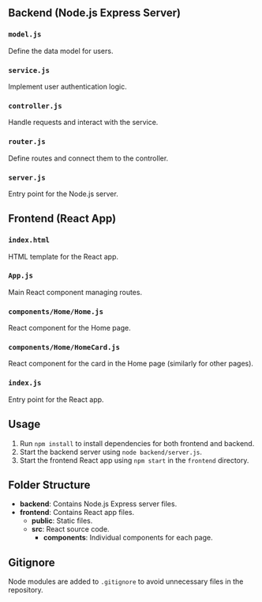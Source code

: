 
## Backend (Node.js Express Server)

### `model.js`

Define the data model for users.

### `service.js`

Implement user authentication logic.

### `controller.js`

Handle requests and interact with the service.

### `router.js`

Define routes and connect them to the controller.

### `server.js`

Entry point for the Node.js server.

## Frontend (React App)

### `index.html`

HTML template for the React app.

### `App.js`

Main React component managing routes.

### `components/Home/Home.js`

React component for the Home page.

### `components/Home/HomeCard.js`

React component for the card in the Home page (similarly for other pages).

### `index.js`

Entry point for the React app.

## Usage

1. Run `npm install` to install dependencies for both frontend and backend.
2. Start the backend server using `node backend/server.js`.
3. Start the frontend React app using `npm start` in the `frontend` directory.

## Folder Structure

- **backend**: Contains Node.js Express server files.
- **frontend**: Contains React app files.
  - **public**: Static files.
  - **src**: React source code.
    - **components**: Individual components for each page.

## Gitignore

Node modules are added to `.gitignore` to avoid unnecessary files in the repository.

